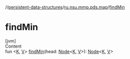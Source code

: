 //[persistent-data-structures](../index.md)/[ru.nsu.mmp.pds.map](index.md)/[findMin](find-min.md)



# findMin  
[jvm]  
Content  
fun <[K](find-min.md), [V](find-min.md)> [findMin](find-min.md)(head: [Node](-node/index.md)<[K](find-min.md), [V](find-min.md)>): [Node](-node/index.md)<[K](find-min.md), [V](find-min.md)>  



